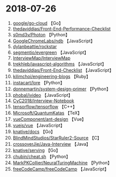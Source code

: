 # 2018-07-26

1. [google/go-cloud](https://github.com/google/go-cloud) 【Go】
2. [thedaviddias/Front-End-Performance-Checklist](https://github.com/thedaviddias/Front-End-Performance-Checklist) 
3. [s0md3v/Photon](https://github.com/s0md3v/Photon) 【Python】
4. [GoogleChromeLabs/ndb](https://github.com/GoogleChromeLabs/ndb) 【JavaScript】
5. [dylanbeattie/rockstar](https://github.com/dylanbeattie/rockstar) 
6. [segmentio/evergreen](https://github.com/segmentio/evergreen) 【JavaScript】
7. [InterviewMap/InterviewMap](https://github.com/InterviewMap/InterviewMap) 
8. [trekhleb/javascript-algorithms](https://github.com/trekhleb/javascript-algorithms) 【JavaScript】
9. [thedaviddias/Front-End-Checklist](https://github.com/thedaviddias/Front-End-Checklist) 【JavaScript】
10. [kilimchoi/engineering-blogs](https://github.com/kilimchoi/engineering-blogs) 【Ruby】
11. [instacart/lore](https://github.com/instacart/lore) 【Python】
12. [donnemartin/system-design-primer](https://github.com/donnemartin/system-design-primer) 【Python】
13. [phobal/ivideo](https://github.com/phobal/ivideo) 【JavaScript】
14. [CyC2018/Interview-Notebook](https://github.com/CyC2018/Interview-Notebook) 
15. [tensorflow/tensorflow](https://github.com/tensorflow/tensorflow) 【C++】
16. [Microsoft/QuantumKatas](https://github.com/Microsoft/QuantumKatas) 【TeX】
17. [vueComponent/ant-design](https://github.com/vueComponent/ant-design) 【Vue】
18. [vuejs/vue](https://github.com/vuejs/vue) 【JavaScript】
19. [knative/docs](https://github.com/knative/docs) 【Go】
20. [BlindMindStudios/StarRuler2-Source](https://github.com/BlindMindStudios/StarRuler2-Source) 【C】
21. [crossoverJie/Java-Interview](https://github.com/crossoverJie/Java-Interview) 【Java】
22. [knative/serving](https://github.com/knative/serving) 【Go】
23. [chubin/cheat.sh](https://github.com/chubin/cheat.sh) 【Python】
24. [MarkPKCollier/NeuralTuringMachine](https://github.com/MarkPKCollier/NeuralTuringMachine) 【Python】
25. [freeCodeCamp/freeCodeCamp](https://github.com/freeCodeCamp/freeCodeCamp) 【JavaScript】
